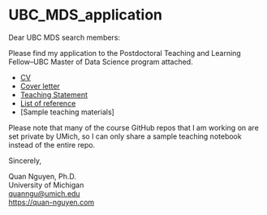 # UBC_MDS_application
Dear UBC MDS search members:

Please find my application to the Postdoctoral Teaching and Learning Fellow–UBC Master of Data Science program attached.
* [CV](https://github.com/quan3010/UBC_MDS_application/blob/main/CV_Quan%20Nguyen_teaching.pdf)
* [Cover letter](https://github.com/quan3010/UBC_MDS_application/blob/main/cover_letter.md) 
* [Teaching Statement](https://github.com/quan3010/UBC_MDS_application/blob/main/SIADS505_W1_Regex_Worked_Example%20(3).ipynb)
* [List of reference](https://github.com/quan3010/UBC_MDS_application/blob/main/references.md)
* [Sample teaching materials] 

Please note that many of the course GitHub repos that I am working on are set private by UMich, so I can only share a sample teaching notebook instead of the entire repo.

Sincerely,
 
Quan Nguyen, Ph.D.  
University of Michigan  
quanngu@umich.edu  
https://quan-nguyen.com  

